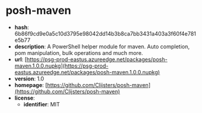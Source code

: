 # posh-maven

- **hash**: 6b86f9cd9e0a5c10d3795e98042dd14b3b8ca7bb3431a403a3f60f4e781e5b77
- **description**: A PowerShell helper module for maven. Auto completion, pom manipulation, bulk operations and much more.
- **url**: [https://psg-prod-eastus.azureedge.net/packages/posh-maven.1.0.0.nupkg](https://psg-prod-eastus.azureedge.net/packages/posh-maven.1.0.0.nupkg)
- **version**: 1.0
- **homepage**: [https://github.com/Clijsters/posh-maven](https://github.com/Clijsters/posh-maven)
- **license**:
  - **identifier**: MIT

